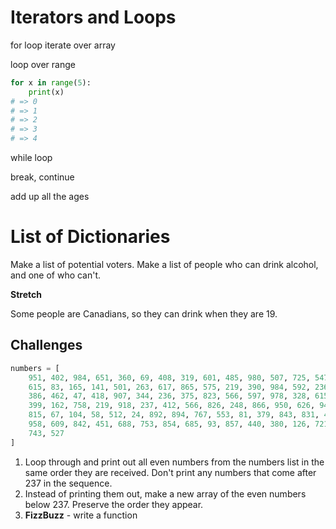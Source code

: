# Iterators and Loops

for loop iterate over array

loop over range

```py
for x in range(5):
    print(x)
# => 0
# => 1
# => 2
# => 3
# => 4
```

while loop

break, continue

add up all the ages

# List of Dictionaries

Make a list of potential voters.
Make a list of people who can drink alcohol, and one of who can't.

**Stretch**

Some people are Canadians, so they can drink when they are 19.



## Challenges

```py
numbers = [
    951, 402, 984, 651, 360, 69, 408, 319, 601, 485, 980, 507, 725, 547, 544,
    615, 83, 165, 141, 501, 263, 617, 865, 575, 219, 390, 984, 592, 236, 105, 942, 941,
    386, 462, 47, 418, 907, 344, 236, 375, 823, 566, 597, 978, 328, 615, 953, 345,
    399, 162, 758, 219, 918, 237, 412, 566, 826, 248, 866, 950, 626, 949, 687, 217,
    815, 67, 104, 58, 512, 24, 892, 894, 767, 553, 81, 379, 843, 831, 445, 742, 717,
    958, 609, 842, 451, 688, 753, 854, 685, 93, 857, 440, 380, 126, 721, 328, 753, 470,
    743, 527
]
```

1. Loop through and print out all even numbers from the numbers list in the same order they are received. Don't print any numbers that come after 237 in the sequence.
1. Instead of printing them out, make a new array of the even numbers below 237. Preserve the order they appear.
1. **FizzBuzz** - write a function 
